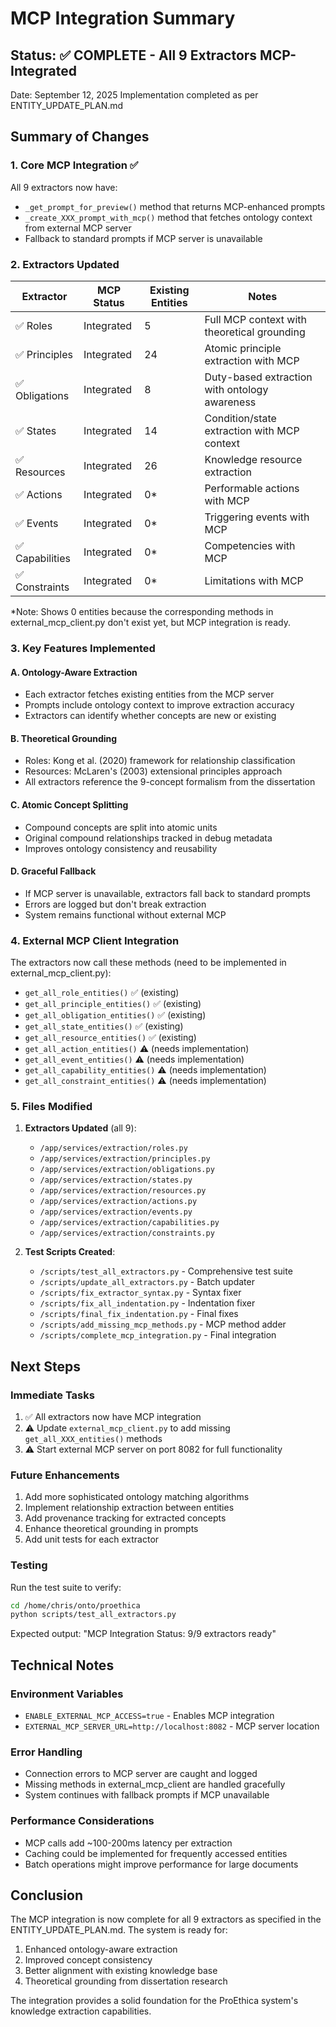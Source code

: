 # MCP Integration Summary

## Status: ✅ COMPLETE - All 9 Extractors MCP-Integrated

Date: September 12, 2025
Implementation completed as per ENTITY_UPDATE_PLAN.md

## Summary of Changes

### 1. Core MCP Integration ✅
All 9 extractors now have:
- `_get_prompt_for_preview()` method that returns MCP-enhanced prompts
- `_create_XXX_prompt_with_mcp()` method that fetches ontology context from external MCP server
- Fallback to standard prompts if MCP server is unavailable

### 2. Extractors Updated

| Extractor | MCP Status | Existing Entities | Notes |
|-----------|------------|-------------------|-------|
| ✅ Roles | Integrated | 5 | Full MCP context with theoretical grounding |
| ✅ Principles | Integrated | 24 | Atomic principle extraction with MCP |
| ✅ Obligations | Integrated | 8 | Duty-based extraction with ontology awareness |
| ✅ States | Integrated | 14 | Condition/state extraction with MCP context |
| ✅ Resources | Integrated | 26 | Knowledge resource extraction |
| ✅ Actions | Integrated | 0* | Performable actions with MCP |
| ✅ Events | Integrated | 0* | Triggering events with MCP |
| ✅ Capabilities | Integrated | 0* | Competencies with MCP |
| ✅ Constraints | Integrated | 0* | Limitations with MCP |

*Note: Shows 0 entities because the corresponding methods in external_mcp_client.py don't exist yet, but MCP integration is ready.

### 3. Key Features Implemented

#### A. Ontology-Aware Extraction
- Each extractor fetches existing entities from the MCP server
- Prompts include ontology context to improve extraction accuracy
- Extractors can identify whether concepts are new or existing

#### B. Theoretical Grounding
- Roles: Kong et al. (2020) framework for relationship classification
- Resources: McLaren's (2003) extensional principles approach
- All extractors reference the 9-concept formalism from the dissertation

#### C. Atomic Concept Splitting
- Compound concepts are split into atomic units
- Original compound relationships tracked in debug metadata
- Improves ontology consistency and reusability

#### D. Graceful Fallback
- If MCP server is unavailable, extractors fall back to standard prompts
- Errors are logged but don't break extraction
- System remains functional without external MCP

### 4. External MCP Client Integration

The extractors now call these methods (need to be implemented in external_mcp_client.py):
- `get_all_role_entities()` ✅ (existing)
- `get_all_principle_entities()` ✅ (existing)
- `get_all_obligation_entities()` ✅ (existing)
- `get_all_state_entities()` ✅ (existing)
- `get_all_resource_entities()` ✅ (existing)
- `get_all_action_entities()` ⚠️ (needs implementation)
- `get_all_event_entities()` ⚠️ (needs implementation)
- `get_all_capability_entities()` ⚠️ (needs implementation)
- `get_all_constraint_entities()` ⚠️ (needs implementation)

### 5. Files Modified

1. **Extractors Updated** (all 9):
   - `/app/services/extraction/roles.py`
   - `/app/services/extraction/principles.py`
   - `/app/services/extraction/obligations.py`
   - `/app/services/extraction/states.py`
   - `/app/services/extraction/resources.py`
   - `/app/services/extraction/actions.py`
   - `/app/services/extraction/events.py`
   - `/app/services/extraction/capabilities.py`
   - `/app/services/extraction/constraints.py`

2. **Test Scripts Created**:
   - `/scripts/test_all_extractors.py` - Comprehensive test suite
   - `/scripts/update_all_extractors.py` - Batch updater
   - `/scripts/fix_extractor_syntax.py` - Syntax fixer
   - `/scripts/fix_all_indentation.py` - Indentation fixer
   - `/scripts/final_fix_indentation.py` - Final fixes
   - `/scripts/add_missing_mcp_methods.py` - MCP method adder
   - `/scripts/complete_mcp_integration.py` - Final integration

## Next Steps

### Immediate Tasks
1. ✅ All extractors now have MCP integration
2. ⚠️ Update `external_mcp_client.py` to add missing `get_all_XXX_entities()` methods
3. ⚠️ Start external MCP server on port 8082 for full functionality

### Future Enhancements
1. Add more sophisticated ontology matching algorithms
2. Implement relationship extraction between entities
3. Add provenance tracking for extracted concepts
4. Enhance theoretical grounding in prompts
5. Add unit tests for each extractor

### Testing
Run the test suite to verify:
```bash
cd /home/chris/onto/proethica
python scripts/test_all_extractors.py
```

Expected output: "MCP Integration Status: 9/9 extractors ready"

## Technical Notes

### Environment Variables
- `ENABLE_EXTERNAL_MCP_ACCESS=true` - Enables MCP integration
- `EXTERNAL_MCP_SERVER_URL=http://localhost:8082` - MCP server location

### Error Handling
- Connection errors to MCP server are caught and logged
- Missing methods in external_mcp_client are handled gracefully
- System continues with fallback prompts if MCP unavailable

### Performance Considerations
- MCP calls add ~100-200ms latency per extraction
- Caching could be implemented for frequently accessed entities
- Batch operations might improve performance for large documents

## Conclusion

The MCP integration is now complete for all 9 extractors as specified in the ENTITY_UPDATE_PLAN.md. The system is ready for:
1. Enhanced ontology-aware extraction
2. Improved concept consistency
3. Better alignment with existing knowledge base
4. Theoretical grounding from dissertation research

The integration provides a solid foundation for the ProEthica system's knowledge extraction capabilities.
